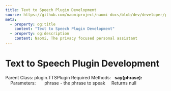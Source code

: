 ```yaml
---
title: Text to Speech Plugin Development
source: https://github.com/naomiproject/naomi-docs/blob/dev/developer/plugins/tti_plugin.md
meta:
  - property: og:title
    content: "Text to Speech Plugin Development"
  - property: og:description
    content: Naomi, The privacy focused personal assistant
---
```


# Text to Speech Plugin Development

Parent Class: plugin.TTSPlugin
Required Methods:
&nbsp;&nbsp;**say(phrase):**
&nbsp;&nbsp;&nbsp;&nbsp;Parameters:
&nbsp;&nbsp;&nbsp;&nbsp;&nbsp;&nbsp;phrase - the phrase to speak
&nbsp;&nbsp;&nbsp;&nbsp;Returns null

<DocPreviousVersions/>
<EditPageLink/>
